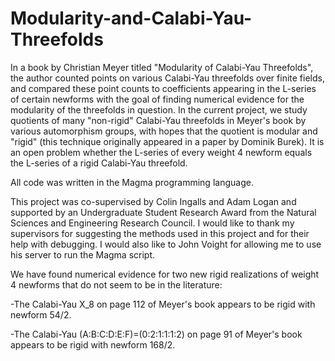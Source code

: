 # Modularity-and-Calabi-Yau-Threefolds
In a book by Christian Meyer titled "Modularity of Calabi-Yau Threefolds", the author counted points on various Calabi-Yau threefolds over finite fields, and compared these point counts to coefficients appearing in the L-series of certain newforms with the goal of finding numerical evidence for the modularity of the threefolds in question. In the current project, we study quotients of many "non-rigid" Calabi-Yau threefolds in Meyer's book by various automorphism groups, with hopes that the quotient is modular and "rigid" (this technique originally appeared in a paper by Dominik Burek). It is an open problem whether the L-series of every weight 4 newform equals the L-series of a rigid Calabi-Yau threefold. 

All code was written in the Magma programming language. 

This project was co-supervised by Colin Ingalls and Adam Logan and supported by an Undergraduate Student Research Award from the Natural Sciences and Engineering Research Council. I would like to thank my supervisors for suggesting the methods used in this project and for their help with debugging. I would also like to John Voight for allowing me to use his server to run the Magma script. 

We have found numerical evidence for two new rigid realizations of weight 4 newforms that do not seem to be in the literature:

-The Calabi-Yau X_8 on page 112 of Meyer's book appears to be rigid with newform 54/2. 

-The Calabi-Yau (A:B:C:D:E:F)=(0:2:1:1:1:2) on page 91 of Meyer's book appears to be rigid with newform 168/2. 

